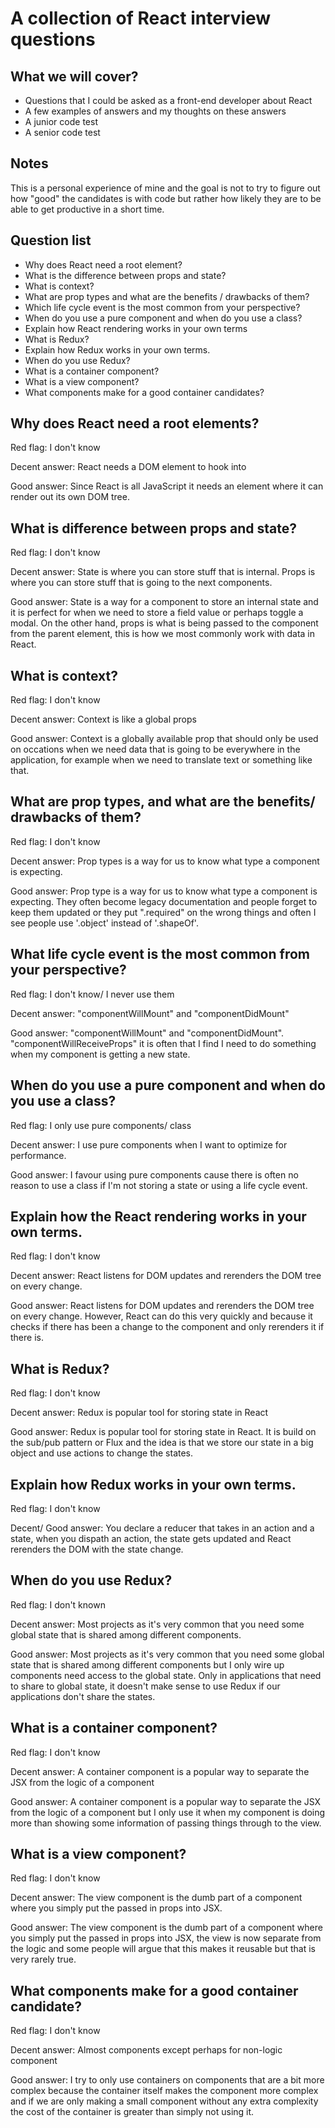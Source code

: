 # A collection of React interview questions

## What we will cover?

* Questions that I could be asked as a front-end developer about React
* A few examples of answers and my thoughts on these answers
* A junior code test
* A senior code test

## Notes

This is a personal experience of mine and the goal is not to try to figure out how "good" the candidates is with code but rather how likely they are to be able to get productive in a short time. 

## Question list

* Why does React need a root element?
* What is the difference between props and state?
* What is context?
* What are prop types and what are the benefits / drawbacks of them?
* Which life cycle event is the most common from your perspective?
* When do you use a pure component and when do you use a class?
* Explain how React rendering works in your own terms
* What is Redux?
* Explain how Redux works in your own terms.
* When do you use Redux?
* What is a container component?
* What is a view component?
* What components make for a good container candidates?

## Why does React need a root elements?

Red flag: I don't know

Decent answer: React needs a DOM element to hook into

Good answer: Since React is all JavaScript it needs an element where it can render out its own DOM tree. 

## What is difference between props and state?

Red flag: I don't know

Decent answer: State is where you can store stuff that is internal. Props is where you can store stuff that is going to the next components.

Good answer: State is a way for a component to store an internal state and it is perfect for when we need to store a field value or perhaps toggle a modal. On the other hand, props is what is being passed to the component from the parent element, this is how we most commonly work with data in React. 

## What is context?

Red flag: I don't know

Decent answer: Context is like a global props

Good answer: Context is a globally available prop that should only be used on occations when we need data that is going to be everywhere in the application, for example when we need to translate text or something like that.

## What are prop types, and what are the benefits/ drawbacks of them?

Red flag: I don't know

Decent answer: Prop types is a way for us to know what type a component is expecting. 

Good answer: Prop type is a way for us to know what type a component is expecting. They often become legacy documentation and people forget to keep them updated or they put ".required" on the wrong things and often I see people use '.object' instead of '.shapeOf'.

## What life cycle event is the most common from your perspective?

Red flag: I don't know/ I never use them

Decent answer: "componentWillMount" and "componentDidMount"

Good answer: "componentWillMount" and "componentDidMount". "componentWillReceiveProps" it is often that I find I need to do something when my component is getting a new state. 

## When do you use a pure component and when do you use a class?

Red flag: I only use pure components/ class

Decent answer: I use pure components when I want to optimize for performance.

Good answer: I favour using pure components cause there is often no reason to use a class if I'm not storing a state or using a life cycle event.  

## Explain how the React rendering works in your own terms.

Red flag: I don't know

Decent answer: React listens for DOM updates and rerenders the DOM tree on every change.

Good answer: React listens for DOM updates and rerenders the DOM tree on every change. However, React can do this very quickly and because it checks if there has been a change to the component and only rerenders it if there is. 

## What is Redux?

Red flag: I don't know

Decent answer: Redux is popular tool for storing state in React

Good answer: Redux is popular tool for storing state in React. It is build on the sub/pub pattern or Flux and the idea is that we store our state in a big object and use actions to change the states. 

## Explain how Redux works in your own terms.

Red flag: I don't know

Decent/ Good answer: You declare a reducer that takes in an action and a state, when you dispath an action, the state gets updated and React rerenders the DOM with the state change. 

## When do you use Redux?

Red flag: I don't known

Decent answer: Most projects as it's very common that you need some global state that is shared among different components.

Good answer: Most projects as it's very common that you need some global state that is shared among different components but I only wire up components need access to the global state. Only in applications that need to share to global state, it doesn't make sense to use Redux if our applications don't share the states.

## What is a container component?

Red flag: I don't know

Decent answer: A container component is a popular way to separate the JSX from the logic of a component

Good answer: A container component is a popular way to separate the JSX  from the logic of a component but I only use it when my component is doing more than showing some information of passing things through to the view. 

## What is a view component?

Red flag: I don't know

Decent answer: The view component is the dumb part of a component where you simply put the passed in props into JSX.

Good answer: The view component is the dumb part of a component where you simply put the passed in props into JSX, the view is now separate from the logic and some people will argue that this makes it reusable but that is very rarely true. 

## What components make for a good container candidate?

Red flag: I don't know

Decent answer: Almost components except perhaps for non-logic component

Good answer: I try to only use containers on components that are a bit more complex because the container itself makes the component more complex and if we are only making a small component without any extra complexity the cost of the container is greater than simply not using it.


